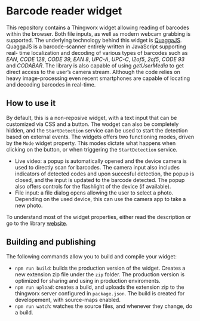 # Barcode reader widget

This repository contains a Thingworx widget allowing reading of barcodes within the browser. Both file inputs, as well as modern webcam grabbing is supported.
The underlying technology behind this widget is [QuaggaJS](https://serratus.github.io/quaggaJS/).
QuaggaJS is a barcode-scanner entirely written in JavaScript supporting real- time localization and decoding of various types of barcodes such as *EAN*, *CODE 128*, *CODE 39*, *EAN 8*, *UPC-A*, *UPC-C*, *I2of5*, *2of5*, *CODE 93* and *CODABAR*. The library is also capable of using _getUserMedia_ to get direct access to the user’s camera stream. Although the code relies on heavy image-processing even recent smartphones are capable of locating and decoding barcodes in real-time.

## How to use it

By default, this is a non-reposive widget, with a text input that can be customized via CSS and a button. The wodget can also be completely hidden, and the `StartDetection` service can be used to start the detection based on external events.
The widgets offers two functioning modes, driven by the `Mode` widget property. This modes dictate what happens when clicking on the button, or when triggering the `StartDetection` service.

* Live video: a popup is automatically opened and the device camera is used to directly scan for barcodes. The camera input also includes indicators of detected codes and upon succesful detection, the popup is closed, and the input is updated to the barcode detected. The popup also offers controls for the flashlight of the device (if available).
* File input: a file dialog opens allowing the user to select a photo. Depending on the used device, this can use the camera app to take a new photo.

To understand most of the widget properties, either read the description or go to the library [website](https://serratus.github.io/quaggaJS/#configuration).

## Building and publishing

The following commands allow you to build and compile your widget:

* `npm run build`: builds the production version of the widget. Creates a new extension zip file under the `zip` folder. The production version is optimized for sharing and using in production enviroments.
* `npm run upload`: creates a build, and uploads the extension zip to the thingworx server configured in `package.json`. The build is created for developement, with source-maps enabled.
* `npm run watch`: watches the source files, and whenever they change, do a build.